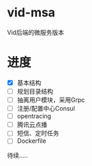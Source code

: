 # vid-msa
Vid后端的微服务版本

# 进度
+ [x] 基本结构
+ [ ] 规划目录结构
+ [ ] 抽离用户模块，采用Grpc
+ [ ] 注册/配置中心Consul
+ [ ] opentracing
+ [ ] 腾讯云点播
+ [ ] 短信、定时任务
+ [ ] Dockerfile

待续.....
